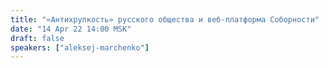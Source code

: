 ```yaml
---
title: "«Антихрупкость» русского общества и веб-платформа Соборности"
date: "14 Apr 22 14:00 MSK"
draft: false
speakers: ["aleksej-marchenko"]
---
```

